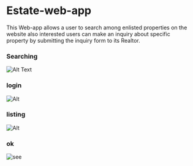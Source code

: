 # Estate-web-app 
This Web-app allows a user to search among enlisted properties on the website also interested users can make an inquiry about specific <br>
property by submitting the inquiry form to its Realtor.

### Searching
![Alt Text](https://media.giphy.com/media/izfAzh3cjmQGCphaZp/giphy.gif)

### login
![Alt](https://media.giphy.com/media/f4DNN70CzALpcerwOQ/giphy.gif)


### listing

![Alt](https://media.giphy.com/media/3MzDKx2fsUfVMrqzl4/giphy.gif)

### ok
![see](https://media.giphy.com/media/Djgk9ASrDFpcQnBNUf/giphy.gif)

